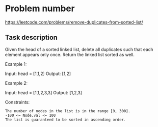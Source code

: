 # Problem number
https://leetcode.com/problems/remove-duplicates-from-sorted-list/

## Task description
Given the head of a sorted linked list, delete all duplicates such that each element appears only once. Return the linked list sorted as well.

 

Example 1:

Input: head = [1,1,2]
Output: [1,2]

Example 2:

Input: head = [1,1,2,3,3]
Output: [1,2,3]

 

Constraints:

    The number of nodes in the list is in the range [0, 300].
    -100 <= Node.val <= 100
    The list is guaranteed to be sorted in ascending order.

